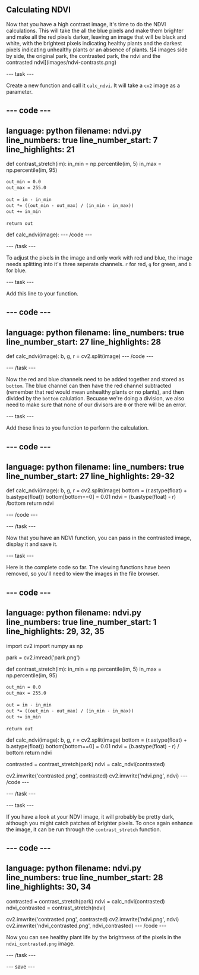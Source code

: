 ## Calculating NDVI

<div style="display: flex; flex-wrap: wrap">
<div style="flex-basis: 200px; flex-grow: 1; margin-right: 15px;">
Now that you have a high contrast image, it's time to do the NDVI calculations. This will take the all the blue pixels and make them brighter and make all the red pixels darker, leaving an image that will be black and white, with the brightest pixels indicating healthy plants and the darkest pixels indicating unhealthy plants or an absence of plants.
![4 images side by side, the original park, the contrasted park, the ndvi and the contrasted ndvi](images/ndvi-contrasts.png)
</div>
</div>

--- task ---

Create a new function and call it `calc_ndvi`. It will take a `cv2` image as a parameter.

--- code ---
---
language: python
filename: ndvi.py
line_numbers: true
line_number_start: 7
line_highlights: 21
---
def contrast_stretch(im):
    in_min = np.percentile(im, 5)
    in_max = np.percentile(im, 95)
    
    out_min = 0.0
    out_max = 255.0
    
    out = im - in_min
    out *= ((out_min - out_max) / (in_min - in_max))
    out += in_min
    
    return out


def calc_ndvi(image):
--- /code ---

--- /task ---

To adjust the pixels in the image and only work with red and blue, the image needs splitting into it's three seperate channels. `r` for red, `g` for green, and `b` for blue.

--- task ---

Add this line to your function.

--- code ---
---
language: python
filename: 
line_numbers: true
line_number_start: 27
line_highlights: 28
---
def calc_ndvi(image):
    b, g, r = cv2.split(image)
--- /code ---

--- /task ---

Now the red and blue channels need to be added together and stored as `bottom`. The blue channel can then have the red channel subtracted (remember that red would mean unhealthy plants or no plants), and then divided by the `bottom` calulation. Becuase we're doing a division, we also need to make sure that none of our divisors are `0` or there will be an error.

--- task ---

Add these lines to you function to perform the calculation.

--- code ---
---
language: python
filename: 
line_numbers: true
line_number_start: 27
line_highlights: 29-32
---
def calc_ndvi(image):
    b, g, r = cv2.split(image)
    bottom = (r.astype(float) + b.astype(float))
    bottom[bottom==0] = 0.01
    ndvi = (b.astype(float) - r) /bottom
    return ndvi


--- /code ---

--- /task ---

Now that you have an NDVI function, you can pass in the contrasted image, display it and save it.

--- task ---

Here is the complete code so far. The viewing functions have been removed, so you'll need to view the images in the file browser.

--- code ---
---
language: python
filename: ndvi.py
line_numbers: true
line_number_start: 1
line_highlights: 29, 32, 35
---
import cv2
import numpy as np

park = cv2.imread('park.png')


def contrast_stretch(im):
    in_min = np.percentile(im, 5)
    in_max = np.percentile(im, 95)
    
    out_min = 0.0
    out_max = 255.0
    
    out = im - in_min
    out *= ((out_min - out_max) / (in_min - in_max))
    out += in_min
    
    return out


def calc_ndvi(image):
    b, g, r = cv2.split(image)
    bottom = (r.astype(float) + b.astype(float))
    bottom[bottom==0] = 0.01
    ndvi = (b.astype(float) - r) / bottom
    return ndvi

contrasted = contrast_stretch(park)
ndvi = calc_ndvi(contrasted)

cv2.imwrite('contrasted.png', contrasted)
cv2.imwrite('ndvi.png', ndvi)
--- /code ---

--- /task ---

--- task ---

If you  have a look at your NDVI image, it will probably be pretty dark, although you might catch patches of brighter pixels. To once again enhance the image, it can be run through the `contrast_stretch` function.

--- code ---
---
language: python
filename: ndvi.py
line_numbers: true
line_number_start: 28
line_highlights: 30, 34
---
contrasted = contrast_stretch(park)
ndvi = calc_ndvi(contrasted)
ndvi_contrasted = contrast_stretch(ndvi)

cv2.imwrite('contrasted.png', contrasted)
cv2.imwrite('ndvi.png', ndvi)
cv2.imwrite('ndvi_contrasted.png', ndvi_contrasted)
--- /code ---

Now you can see healthy plant life by the brightness of the pixels in the `ndvi_contrasted.png` image.

--- /task ---

--- save ---
